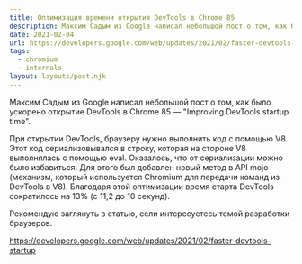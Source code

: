 ```yaml
---
title: Оптимизация времени открытия DevTools в Chrome 85
description: Максим Садым из Google написал небольшой пост о том, как было ускорено открытие DevTools в Chrome 85
date: 2021-02-04
url: https://developers.google.com/web/updates/2021/02/faster-devtools-startup
tags:
  - chromium
  - internals
layout: layouts/post.njk
---
```

Максим Садым из Google написал небольшой пост о том, как было ускорено открытие DevTools в Chrome 85 — "Improving DevTools startup time".

При открытии DevTools, браузеру нужно выполнить код с помощью V8. Этот код сериализовывался в строку, которая на стороне V8 выполнялась с помощью eval. Оказалось, что от сериализации можно было избавиться. Для этого был добавлен новый метод в API mojo (механизм, который используется Chromium для передачи команд из DevTools в V8). Благодаря этой оптимизации время старта DevTools сократилось на 13% (с 11,2 до 10 секунд).

Рекомендую заглянуть в статью, если интересуетесь темой разработки браузеров.

https://developers.google.com/web/updates/2021/02/faster-devtools-startup
